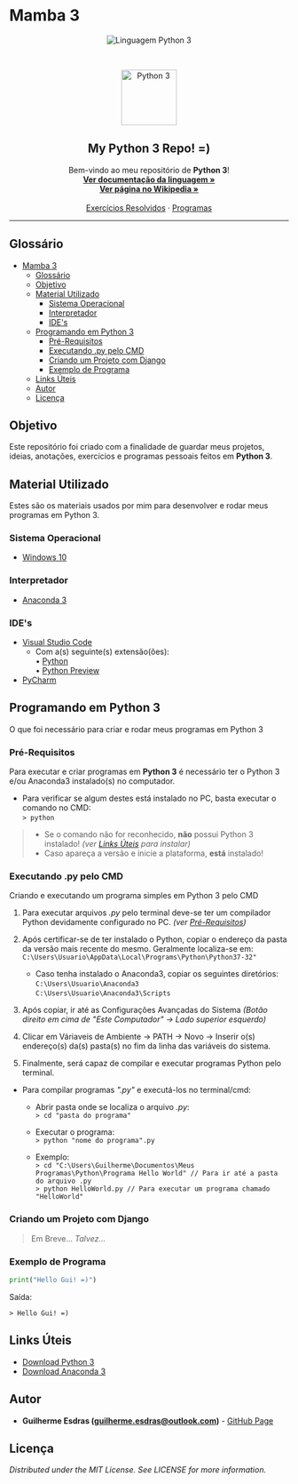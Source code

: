<!-- Título do Respositório -->
# Mamba 3
<!-- -->

<!-- Badges -->
<p align="center">
    <img src="https://img.shields.io/badge/Linguagem-Python%203-green.svg?style=flat&colorB=26ea20" alt="Linguagem Python 3">
</p>
<!-- -->

<br/>

<!-- Logo -->
<p align="center">
    <img src="https://http2.mlstatic.com/curso-de-python-3-D_NQ_NP_724590-MLB29230265467_012019-F.jpg" alt="Python 3" height="100">
</p>
<!-- -->

<!-- Subtítulo -->
<h2 align="center">My Python 3 Repo! =)</h2>
<!-- -->

<!-- Msg de boas vindas -->
<p align="center">
    Bem-vindo ao meu repositório de <strong>Python 3</strong>!
    <br/>
    <a href="https://docs.python.org/3/" target="_blank"><strong>Ver documentação da linguagem »</strong></a>
    <br/>
    <a href="https://pt.wikipedia.org/wiki/Python" target="_blank"><strong>Ver página no Wikipedia »</strong></a>
    <br/><br/>
    <a href="Exercícios Resolvidos">Exercícios Resolvidos</a>
    ·
    <a href="Programas">Programas</a>
</p>
<!-- -->

---

<!-- Table of Contents -->
## Glossário
- [Mamba 3](#Mamba-3)
  - [Glossário](#Gloss%C3%A1rio)
  - [Objetivo](#Objetivo)
  - [Material Utilizado](#Material-Utilizado)
    - [Sistema Operacional](#Sistema-Operacional)
    - [Interpretador](#Interpretador)
    - [IDE's](#IDEs)
  - [Programando em Python 3](#Programando-em-Python-3)
    - [Pré-Requisitos](#Pr%C3%A9-Requisitos)
    - [Executando .py pelo CMD](#Executando-py-pelo-CMD)
    - [Criando um Projeto com Django](#Criando-um-Projeto-com-Django)
    - [Exemplo de Programa](#Exemplo-de-Programa)
  - [Links Úteis](#Links-%C3%9Ateis)
  - [Autor](#Autor)
  - [Licença](#Licen%C3%A7a)
<!-- -->

<!-- Objetivo -->
## Objetivo
Este repositório foi criado com a finalidade de guardar meus projetos, ideias, anotações, exercícios e programas pessoais feitos em <strong>Python 3</strong>.
<!-- -->

<!-- Material Utilizado -->
## Material Utilizado
Estes são os materiais usados por mim para desenvolver e rodar meus programas em Python 3.
### Sistema Operacional
- [Windows 10](https://www.microsoft.com/pt-br/windows/)
### Interpretador
- [Anaconda 3](#Links-%C3%9Ateis)
### IDE's
- [Visual Studio Code](https://code.visualstudio.com/)
  - Com a(s) seguinte(s) extensão(ões): <br/>
    • [Python](https://github.com/Microsoft/vscode-python) <br/>
    • [Python Preview](https://github.com/dongli0x00/python-preview)
- [PyCharm](https://www.jetbrains.com/pycharm/)
<!-- -->

<!-- Programando em ... -->
## Programando em Python 3
O que foi necessário para criar e rodar meus programas em Python 3

### Pré-Requisitos
Para executar e criar programas em **Python 3** é necessário ter o Python 3 e/ou Anaconda3 instalado(s) no computador.

- Para verificar se algum destes está instalado no PC, basta executar o comando no CMD: <br/>
    `> python`
> - Se o comando não for reconhecido, **não** possui Python 3 instalado! *(ver [Links Úteis](#Links-%C3%9Ateis) para instalar)* <br/>
> - Caso apareça a versão e inicie a plataforma, **está** instalado! <br/>

### Executando .py pelo CMD
Criando e executando um programa simples em Python 3 pelo CMD

1. Para executar arquivos *.py* pelo terminal deve-se ter um compilador Python devidamente configurado no PC. *(ver [Pré-Requisitos](#Pr%C3%A9-Requisitos))*

2. Após certificar-se de ter instalado o Python, copiar o endereço da pasta da versão mais recente do mesmo. Geralmente localiza-se em:
  `C:\Users\Usuario\AppData\Local\Programs\Python\Python37-32"`
     - Caso tenha instalado o Anaconda3, copiar os seguintes diretórios: <br/>
     `C:\Users\Usuario\Anaconda3` <br/>
     `C:\Users\Usuario\Anaconda3\Scripts`

3. Após copiar, ir até as Configurações Avançadas do Sistema *(Botão direito em cima de "Este Computador" -> Lado superior esquerdo)*

4. Clicar em Váriaveis de Ambiente -> PATH -> Novo -> Inserir o(s) endereço(s) da(s) pasta(s) no fim da linha das variáveis do sistema.
   
5. Finalmente, será capaz de compilar e executar programas Python pelo terminal.

- Para compilar programas *".py"* e executá-los no terminal/cmd:
  - Abrir pasta onde se localiza o arquivo *.py*: <br/>
     `> cd "pasta do programa"`
  - Executar o programa: <br/>
     `> python "nome do programa".py`
  
  - Exemplo: <br/>
     `> cd "C:\Users\Guilherme\Documentos\Meus Programas\Python\Programa Hello World" // Para ir até a pasta do arquivo .py` <br/>
     `> python HelloWorld.py // Para executar um programa chamado "HelloWorld"`


### Criando um Projeto com Django
> Em Breve... *Talvez...*

### Exemplo de Programa
``` Python
print("Hello Gui! =)")
```

Saída:

`> Hello Gui! =)`
<!-- -->

<!-- Links-->
## Links Úteis
- [Download Python 3](https://www.python.org/downloads/)
- [Download Anaconda 3](https://www.anaconda.com/distribution/)
<!-- -->

<!-- Autor/Contato -->
## Autor
* **Guilherme Esdras (guilherme.esdras@outlook.com)** - [GitHub Page](https://github.com/GuilhermeEsdras)
<!-- -->

<!-- Licença -->
## Licença
*Distributed under the MIT License. See LICENSE for more information.*